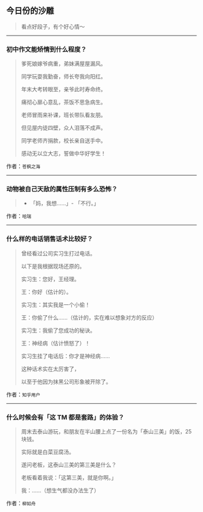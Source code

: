## 今日份的沙雕

> 看点好段子，有个好心情～


 
---

### 初中作文能矫情到什么程度？

> 爹死娘嫁爷病重，弟妹满屋屋漏风。
> 
> 同学玩耍我勤奋，师长夸我向阳红。
> 
> 年末大考转眼至，亲爷此时寿命终。
> 
> 痛彻心扉心意乱，茶饭不思急病生。
> 
> 老师冒雨来补课，班长带队看友朋。
> 
> 但见屋内徒四壁，众人泪落不成声。
> 
> 同学老师齐捐款，校长亲自送手中。
> 
> 感动无以立大志，誓做中华好学生！


作者：`苍枫之海`

---

### 动物被自己天敌的属性压制有多么恐怖？

> - 「妈，我想……」- 「不行。」


作者：`哈瑞`

---

### 什么样的电话销售话术比较好？

> 曾经看过公司实习生打过电话。
> 
> 以下是我根据现场还原的。
> 
> 实习生：您好，王经理。
> 
> 王：你好（估计的）。
> 
> 实习生：其实我是一个小偷！
> 
> 王：你偷了什么……（估计的，实在难以想象对方的反应）
> 
> 实习生：我偷了您成功的秘诀。
> 
> 王：神经病（估计愤怒了）！
> 
> 实习生挂了电话后：你才是神经病……
> 
> 这种话术实在太厉害了，
> 
> 以至于他因为抹黑公司形象被开除了。


作者：`知乎用户`

---

### 什么时候会有「这 TM 都是套路」的体验？

> 周末去泰山游玩，和朋友在半山腰上点了一份名为「泰山三美」的饭，25 块钱。
> 
> 实际就是白菜豆腐汤。
> 
> 遂问老板，这泰山三美的第三美是什么？
> 
> 老板看着我说：「这第三美，就是你啊。」
> 
> 我：……（想生气都没办法生了）


作者：`柳如舟`